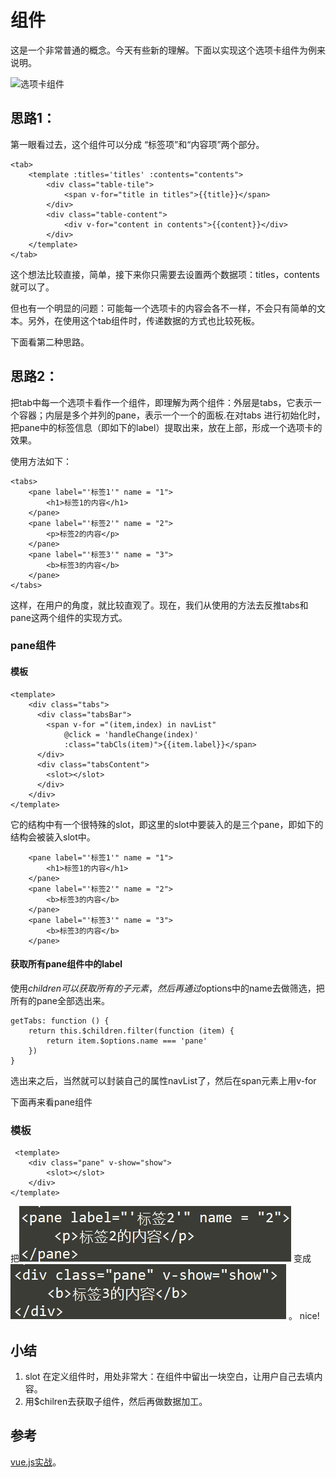 # 组件

这是一个非常普通的概念。今天有些新的理解。下面以实现这个选项卡组件为例来说明。

![选项卡组件](./1.tab-component.png)

## 思路1：
第一眼看过去，这个组件可以分成 “标签项”和“内容项”两个部分。
```
<tab>
	<template :titles='titles' :contents="contents">
		<div class="table-tile">
			<span v-for="title in titles">{{title}}</span>
		</div>
		<div class="table-content">
			<div v-for="content in contents">{{content}}</div>
		</div>
	</template>
</tab>
```
这个想法比较直接，简单，接下来你只需要去设置两个数据项：titles，contents就可以了。

但也有一个明显的问题：可能每一个选项卡的内容会各不一样，不会只有简单的文本。另外，在使用这个tab组件时，传递数据的方式也比较死板。

下面看第二种思路。

## 思路2：
把tab中每一个选项卡看作一个组件，即理解为两个组件：外层是tabs，它表示一个容器；内层是多个并列的pane，表示一个一个的面板.在对tabs 进行初始化时，把pane中的标签信息（即如下的label）提取出来，放在上部，形成一个选项卡的效果。

使用方法如下：
```
<tabs>
	<pane label="'标签1'" name = "1">
		<h1>标签1的内容</h1>
	</pane>
	<pane label="'标签2'" name = "2">
		<p>标签2的内容</p>
	</pane>
	<pane label="'标签3'" name = "3">
		<b>标签3的内容</b>
	</pane>
</tabs>
```
这样，在用户的角度，就比较直观了。现在，我们从使用的方法去反推tabs和pane这两个组件的实现方式。

### pane组件

#### 模板
```
<template>
	<div class="tabs">
	  <div class="tabsBar">
	  	<span v-for ="(item,index) in navList" 
	  		@click = 'handleChange(index)'
	  		:class="tabCls(item)">{{item.label}}</span>
	  </div>
	  <div class="tabsContent">
	  	<slot></slot>
	  </div>
	</div>
</template>
```
它的结构中有一个很特殊的slot，即这里的slot中要装入的是三个pane，即如下的结构会被装入slot中。
```
	<pane label="'标签1'" name = "1">
		<h1>标签1的内容</h1>
	</pane>
	<pane label="'标签2'" name = "2">
		<b>标签3的内容</b>
	</pane>
	<pane label="'标签3'" name = "3">
		<b>标签3的内容</b>
	</pane>
```

#### 获取所有pane组件中的label
使用$children可以获取所有的子元素，然后再通过$options中的name去做筛选，把所有的pane全部选出来。
```
getTabs: function () {
	return this.$children.filter(function (item) {
		return item.$options.name === 'pane'
	})
}
```
选出来之后，当然就可以封装自己的属性navList了，然后在span元素上用v-for

下面再来看pane组件
### 模板

```
 <template>
 	<div class="pane" v-show="show">
		<slot></slot>
	</div>
</template>
```

把![pane组件](./2.pane.png) 变成 ![pane组件](./3.pane1.png) 。 nice!


## 小结
1. slot 在定义组件时，用处非常大：在组件中留出一块空白，让用户自己去填内容。
2. 用$chilren去获取子组件，然后再做数据加工。

## 参考
[vue.js实战](https://www.iviewui.com/vue-book)。

